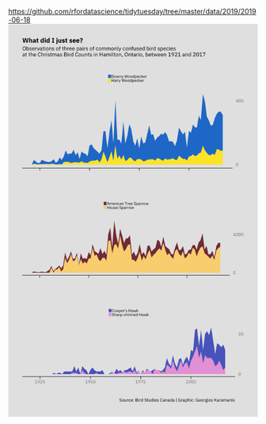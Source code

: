 https://github.com/rfordatascience/tidytuesday/tree/master/data/2019/2019-06-18
![](xBirdCounts.png)